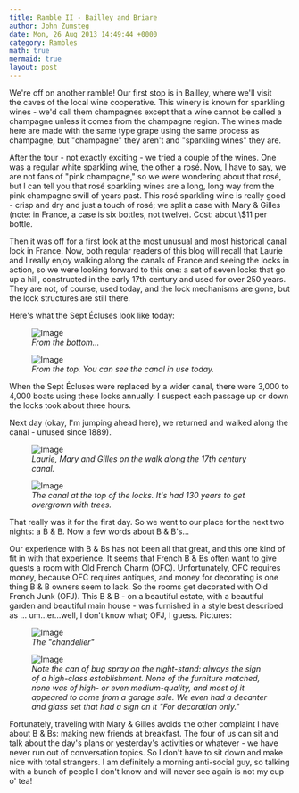```yaml
---
title: Ramble II - Bailley and Briare
author: John Zumsteg
date: Mon, 26 Aug 2013 14:49:44 +0000
category: Rambles
math: true
mermaid: true
layout: post
---
```

We're off on another ramble! Our first stop is in Bailley, where we'll visit the caves of the local wine cooperative. This winery is known for sparkling wines - we'd call them champagnes except that a wine cannot be called a champagne unless it comes from the champagne region. The wines made here are made with the same type grape using the same process as champagne, but "champagne" they aren't and "sparkling wines" they are.

After the tour - not exactly exciting - we tried a couple of the wines. One was a regular white sparkling wine, the other a rosé. Now, I have to say, we are not fans of "pink champagne," so we were wondering about that rosé, but I can tell you that rosé sparkling wines are a long, long way from the pink champagne swill of years past. This rosé sparkling wine is really good - crisp and dry and just a touch of rosé; we split a case with Mary &amp; Gilles (note: in France, a case is six bottles, not twelve). Cost: about \\$11 per bottle.

Then it was off for a first look at the most unusual and most historical canal lock in France. Now, both regular readers of this blog will recall that Laurie and I really enjoy walking along the canals of France and seeing the locks in action, so we were looking forward to this one: a set of seven locks that go up a hill, constructed in the early 17th century and used for over 250 years. They are not, of course, used today, and the lock mechanisms are gone, but the lock structures are still there.

Here's what the Sept Écluses look like today:

<figure>
	<img class = "portrait" src="{{"/assets/images/2013/08/MG_0066.jpg" | prepend: site.baseurl  }}" alt="Image" />
	<figcaption><em>From the bottom...</em></figcaption>
</figure>



<figure
>	<img class = "portrait" class = "portrait" src="{{"/assets/images/2013/08/MG_0068.jpg" | prepend: site.baseurl  }}" alt="Image" />
	<figcaption><em>From the top. You can see the canal in use today.</em></figcaption>
</figure>


When the Sept Écluses were replaced by a wider canal, there were 3,000 to 4,000 boats using these locks annually. I suspect each passage up or down the locks took about three hours.

Next day (okay, I'm jumping ahead here), we returned and walked along the canal - unused since 1889).

<figure
>	<img class = "portrait" class = "portrait" src="{{"/assets/images/2013/08/MG_0079.jpg" | prepend: site.baseurl  }}" alt="Image" />
	<figcaption><em>Laurie, Mary and Gilles on the walk along the 17th century canal.</em></figcaption>
</figure>



<figure>
	<img class = "landscape" class = "landscape" src="{{"/assets/images/2013/08/MG_0076.jpg" | prepend: site.baseurl  }}" alt="Image" />
	<figcaption><em>The canal at the top of the locks. It's had 130 years to get overgrown with trees.</em></figcaption>
</figure>


That really was it for the first day. So we went to our place for the next two nights: a B &amp; B. Now a few words about B &amp; B's...

Our experience with B &amp; Bs has not been all that great, and this one kind of fit in with that experience. It seems that French B &amp; Bs often want to give guests a room with Old French Charm (OFC). Unfortunately, OFC requires money, because OFC requires antiques, and money for decorating is one thing B &amp; B owners seem to lack. So the rooms get decorated with Old French Junk (OFJ). This B &amp; B - on a beautiful estate, with a beautiful garden and beautiful main house - was furnished in a style best described as ... um...er...well, I don't know what; OFJ, I guess. Pictures:

<figure
>	<img class = "portrait" class = "portrait" src="{{"/assets/images/2013/08/DSC03877.jpg" | prepend: site.baseurl  }}" alt="Image" />
	<figcaption><em>The "chandelier"</em></figcaption>
</figure>



 
<figure>
	<img class = "landscape" class = "landscape" src="{{"/assets/images/2013/08/DSC03879.jpg" | prepend: site.baseurl  }}" alt="Image" />
	<figcaption><em>Note the can of bug spray on the night-stand: always the sign of a high-class establishment. None of the furniture matched, none was of high- or even medium-quality, and most of it appeared to come from a garage sale. We even had a decanter and glass set that had a sign on it "For decoration only."</em></figcaption>
</figure>



Fortunately, traveling with Mary & Gilles avoids the other complaint I have about B & Bs: making new friends at breakfast. The four of us can sit and talk about the day's plans or yesterday's activities or whatever - we have never run out of conversation topics. So I don't have to sit down and make nice with total strangers. I am definitely a morning anti-social guy, so talking with a bunch of people I don't know and will never see again is not my cup o' tea!
